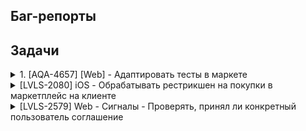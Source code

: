 ## Баг-репорты









## Задачи
<details>
<summary>1. [AQA-4657] [Web] - Адаптировать тесты в маркете</summary>
<br>
~~~
</details>

<details>
<summary>[LVLS-2080] iOS - Обрабатывать рестрикшен на покупки в маркетплейс на клиенте</summary>
<br>
~~~
</details>

<details>
<summary>[LVLS-2579] Web - Сигналы - Проверять, принял ли конкретный пользователь соглашение </summary>
<br>
~~~
</details>
